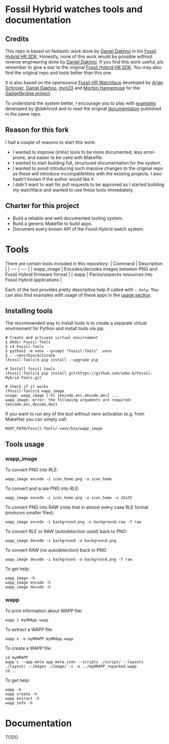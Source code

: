 # Fossil Hybrid watches tools and documentation

## Credits

This repo is based on fantastic work done by [Daniel Dakhno](https://github.com/dakhnod) in his [Fossil Hybrid HR SDK](https://github.com/dakhnod/Fossil-HR-SDK). Honestly, none of this work would be possible without reverse engineering done by [Daniel Dakhno](https://github.com/dakhnod). If you find this work useful, pls remember to give a star to the original [Fossil Hybrid HR SDK](https://github.com/dakhnod/Fossil-HR-SDK). You may also find the original repo and tools better than this one.

It is also based on the opensource [Fossil HR Watchface](https://codeberg.org/Freeyourgadget/fossil-hr-watchface) developed by [Arjan Schrijver](https://codeberg.org/arjan5), [Daniel Dakhno](https://codeberg.org/dakhnod), [mvn23](https://codeberg.org/mvn23) and [Morten Hannemose](https://codeberg.org/MortenHannemose) for the [Gadgetbridge project](https://gadgetbridge.org/).

To understand the system better, I encourage you to play with [examples](https://github.com/dakhnod/Fossil-HR-SDK/tree/main/examples) developed by @dakhnod and to read the original [documentation](https://github.com/dakhnod/Fossil-HR-SDK/blob/main/DOCUMENTATION.md) published in the same repo.

## Reason for this fork

I had a couple of reasons to start this work:
- I wanted to improve (imho) tools to be more documented, less error-prone, and easier to be used with Makefile.
- I wanted to start building full, structured documentation for the system.
- I wanted to avoid introducing such massive changes to the original repo as these will introduce incompatibilities with the existing projects. I also hadn't known if the author would like it.
- I didn't want to wait for pull requests to be approved as I started building my watchface and wanted to use these tools immediately.

## Charter for this project

- Build a reliable and well-documented tooling system.
- Build a generic Makefile to build apps.
- Document every known API of the Fossil Hybrid watch system.

# Tools

There are certain tools included in this repository:
| Command | Description |
| --- | --- |
| wapp_image | Encodes/decodes images between PNG and Fossil Hybrid firmware format |
| wapp | Packs/unpacks resources into Fossil Hybrid applications |

Each of the tool provides pretty descriptive help if called with `--help`. You can also find examples with usage of these apps in the [usage section](#tools-usage).

## Installing tools

The recommended way to install tools is to create a separate virtual envirnoment for Python and install tools via pip.

```
# Create and activate virtual envirnoment
$ mkdir Fossil-Tools
$ cd Fossil-Tools
$ python3 -m venv --prompt "Fossil-Tools" .venv
$ . .venv/bin/activate
(Fossil-Tools)$ pip install --upgrade pip
```

```
# Install fossil tools
(Fossil-Tools)$ pip install git+https://github.com/sebo-b/Fossil-Hybrid-Tools.git

# Check if it works
(Fossil-Tools)$ wapp_image
usage: wapp_image [-h] {encode,enc,decode,dec} ...
wapp_image: error: the following arguments are required: {encode,enc,decode,dec}
```

If you want to run any of the tool without venv activation (e.g. from Makefile) you can simply call:
```
ROOT_PATH/Fossil-Tools/.venv/bin/wapp_image
```

## Tools usage

### wapp_image

To convert PNG into RLE:
```
wapp_image encode -i icon_home.png -o icon_home
```
To convert and scale PNG into RLE:
```
wapp_image encode -i icon_home.png -o icon_home -s 32x32
```
To convert PNG into RAW (note that in almost every case RLE format produces smaller files):
```
wapp_image encode -i background.png -o background.raw -f raw
```
To convert RLE or RAW (autodetection used) back to PNG:
```
wapp_image decode -i background -o background.png
```
To convert RAW (no autodetection) back to PNG:
```
wapp_image decode -i background -o background.png -f raw
```
To get help:
```
wapp_image -h
wapp_image encode -h
wapp_image decode -h
```

### wapp

To print information about WAPP file:
```
wapp i myHRApp.wapp
```
To extract a WAPP file:
```
wapp x -o myHRAPP myHRApp.wapp
```
To create a WAPP file:
```
cd myHRAPP
wapp c --app_meta app_meta.json --scripts ./script/ --layouts ./layout/ --images ./image/ -v -o ../myHRAPP_repacked.wapp
cd ..
```
To get help:
```
wapp -h
wapp create -h
wapp extract -h
wapp info -h
```

# Documentation

TODO

